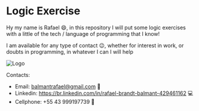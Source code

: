 # Logic Exercise

Hy my name is Rafael :smile:, in this repository I will put some logic exercises with a little of the tech / language of programming that I know!

I am available for any type of contact :wink:, whether for interest in work, or doubts in programming, in whatever I can I will help

<img src="https://www.codewars.com/users/b4tut4/badges/large" alt="Logo" />

Contacts:
* Email: balmantrafael@gmail.com :incoming_envelope:
* Linkedin: https://br.linkedin.com/in/rafael-brandt-balmant-429461162 :computer:
* Cellphone: +55 43 999197739 :iphone:

